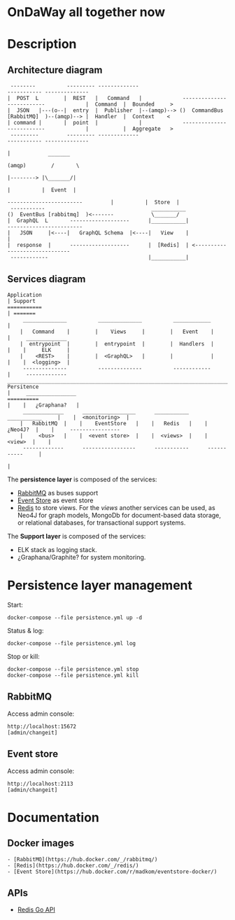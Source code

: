 OnDaWay all together now
========================

# Description

## Architecture diagram

     --------          --------- -------------                                                      ----------- --------------            
    |  POST  L        |  REST   |   Command   |             --------------------------             |  Command  |  Bounded     >           
    |  JSON   |---(o--|  entry  |  Publisher  |--(amqp)--> ()  CommandBus [RabbitMQ]  )--(amqp)--> |  Handler  |  Context    <            
    | command |       |  point  |             |             --------------------------             |           |  Aggregate   >           
     ---------         --------- -------------                                                      ----------- --------------            
                                                                                                                  |            _______    
                                                                                                                (amqp)        /       \   
                                                                                                                  |--------> |\_______/|  
                                                                                                                  |          |  Event  |  
                                                                                 ------------------------         |          |  Store  |  
     -----------                                  ___________                   ()  EventBus [rabbitmq]  )<-------            \_______/   
    |  GraphQL  L       -------------------      |___________|                   ------------------------                                 
    |   JSON     |<----|   GraphQL Schema  |<----|   View    |                               |                                            
    |  response  |      -------------------      |  [Redis]  | <------------------------------                                            
     ------------                                |___________|                                                                             


## Services diagram

    Application                                                                     | Support
    ===========                                                                     | =======
         ______________          ______________          ____________               |  
        |   Command    |        |    Views     |        |   Event    |              |     _____________
        |  entrypoint  |        |  entrypoint  |        |  Handlers  |              |    |     ELK     |
        |    <REST>    |        |  <GraphQL>   |        |            |              |    |  <logging>  |
         --------------          --------------          ------------               |     -------------
    ________________________________________________________________________________|
    Persitence                                                                      |     ________________
    ==========                                                                      |    |   ¿Graphana?   |
         _____________      _________________      ___________      ___________     |    |  <monitoring>  |
        |   RabbitMQ  |    |    EventStore   |    |   Redis   |    |  ¿Neo4J?  |    |     ----------------  
        |     <bus>   |    |  <event store>  |    |  <views>  |    |   <view>  |    |
         -------------      -----------------      -----------      -----------     |
                                                                                    |


The **persistence layer** is composed of the services:

  - [RabbitMQ](https://www.rabbitmq.com/) as buses support
  - [Event Store](https://geteventstore.com/) as event store
  - [Redis](http://redis.io) to store views. For the *views* another services can be used, as Neo4J for graph models, MongoDb for document-based data storage, or relational databases, for transactional support systems.

The **Support layer** is composed of the services:

  - ELK stack as logging stack.
  - ¿Graphana/Graphite? for system monitoring.


# Persistence layer management

Start: 

    docker-compose --file persistence.yml up -d

Status & log:

    docker-compose --file persistence.yml log 

Stop or kill:

    docker-compose --file persistence.yml stop
    docker-compose --file persistence.yml kill


## RabbitMQ

Access admin console:

    http://localhost:15672
    [admin/changeit]


## Event store

Access admin console:

    http://localhost:2113
    [admin/changeit]


# Documentation

## Docker images

    - [RabbitMQ](https://hub.docker.com/_/rabbitmq/)
    - [Redis](https://hub.docker.com/_/redis/)
    - [Event Store](https://hub.docker.com/r/madkom/eventstore-docker/)


## APIs

  - [Redis Go API](https://github.com/go-redis/redis)

